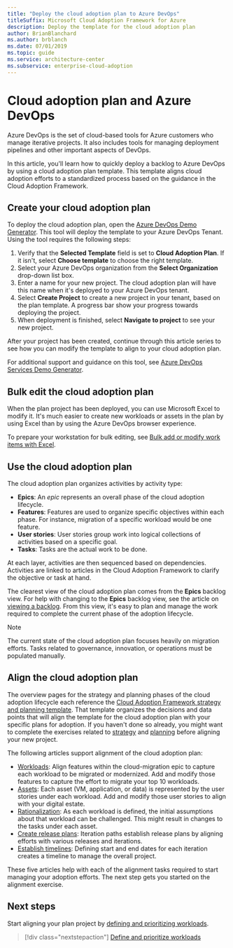 ```yaml
---
title: "Deploy the cloud adoption plan to Azure DevOps"
titleSuffix: Microsoft Cloud Adoption Framework for Azure
description: Deploy the template for the cloud adoption plan
author: BrianBlanchard
ms.author: brblanch
ms.date: 07/01/2019
ms.topic: guide
ms.service: architecture-center
ms.subservice: enterprise-cloud-adoption
---
```


# Cloud adoption plan and Azure DevOps

Azure DevOps is the set of cloud-based tools for Azure customers who manage iterative projects. It also includes tools for managing deployment pipelines and other important aspects of DevOps. 

In this article, you'll learn how to quickly deploy a backlog to Azure DevOps by using a cloud adoption plan template. This template aligns cloud adoption efforts to a standardized process based on the guidance in the Cloud Adoption Framework.

## Create your cloud adoption plan

To deploy the cloud adoption plan, open the [Azure DevOps Demo Generator](https://aka.ms/adopt/plan/generator). This tool will deploy the template to your Azure DevOps Tenant. Using the tool requires the following steps:

1. Verify that the **Selected Template** field is set to **Cloud Adoption Plan**. If it isn't, select **Choose template** to choose the right template.
2. Select your Azure DevOps organization from the **Select Organization** drop-down list box.
3. Enter a name for your new project. The cloud adoption plan will have this name when it's deployed to your Azure DevOps tenant.
4. Select **Create Project** to create a new project in your tenant, based on the plan template. A progress bar show your progress towards deploying the project.
5. When deployment is finished, select **Navigate to project** to see your new project.

After your project has been created, continue through this article series to see how you can modify the template to align to your cloud adoption plan.

For additional support and guidance on this tool, see [Azure DevOps Services Demo Generator](https://docs.microsoft.com/azure/devops/demo-gen/?toc=%2Fazure%2Fdevops%2Fdemo-gen%2Ftoc.json&bc=%2Fazure%2Fdevops%2Fdemo-gen%2Fbreadcrumb%2Ftoc.json&view=azure-devops).

## Bulk edit the cloud adoption plan

When the plan project has been deployed, you can use Microsoft Excel to modify it. It's much easier to create new workloads or assets in the plan by using Excel than by using the Azure DevOps browser experience.

To prepare your workstation for bulk editing, see [Bulk add or modify work items with Excel](https://docs.microsoft.com/azure/devops/boards/backlogs/office/bulk-add-modify-work-items-excel?view=azure-devops).

## Use the cloud adoption plan

The cloud adoption plan organizes activities by activity type:

- **Epics**: An *epic* represents an overall phase of the cloud adoption lifecycle.
- **Features**: Features are used to organize specific objectives within each phase. For instance, migration of a specific workload would be one feature.
- **User stories**: User stories group work into logical collections of activities based on a specific goal.
- **Tasks**: Tasks are the actual work to be done.

At each layer, activities are then sequenced based on dependencies. Activities are linked to articles in the Cloud Adoption Framework to clarify the objective or task at hand.

The clearest view of the cloud adoption plan comes from the **Epics** backlog view. For help with changing to the **Epics** backlog view, see the article on [viewing a backlog](https://docs.microsoft.com/azure/devops/boards/backlogs/define-features-epics?view=azure-devops#view-a-backlog-or-portfolio-backlog). From this view, it's easy to plan and manage the work required to complete the current phase of the adoption lifecycle.

> [!NOTE]
> The current state of the cloud adoption plan focuses heavily on migration efforts. Tasks related to governance, innovation, or operations must be populated manually.

## Align the cloud adoption plan

The overview pages for the strategy and planning phases of the cloud adoption lifecycle each reference the [Cloud Adoption Framework strategy and planning template](https://archcenter.blob.core.windows.net/cdn/fusion/readiness/Microsoft-Cloud-Adoption-Framework-Strategy-and-Plan-Template.docx). That template organizes the decisions and data points that will align the template for the cloud adoption plan with your specific plans for adoption. If you haven't done so already, you might want to complete the exercises related to [strategy](../business-strategy/index.md) and [planning](../plan/index.md) before aligning your new project.

The following articles support alignment of the cloud adoption plan:

- [Workloads](./workloads.md): Align features within the cloud-migration epic to capture each workload to be migrated or modernized. Add and modify those features to capture the effort to migrate your top 10 workloads.
- [Assets](./assets.md): Each asset (VM, application, or data) is represented by the user stories under each workload. Add and modify those user stories to align with your digital estate.
- [Rationalization](./review-rationalization.md): As each workload is defined, the initial assumptions about that workload can be challenged. This might result in changes to the tasks under each asset.
- [Create release plans](./iteration-paths.md): Iteration paths establish release plans by aligning efforts with various releases and iterations.
- [Establish timelines](./timelines.md): Defining start and end dates for each iteration creates a timeline to manage the overall project.

These five articles help with each of the alignment tasks required to start managing your adoption efforts. The next step gets you started on the alignment exercise.

## Next steps

Start aligning your plan project by [defining and prioritizing workloads](./workloads.md).

> [!div class="nextstepaction"]
> [Define and prioritize workloads](./workloads.md)
